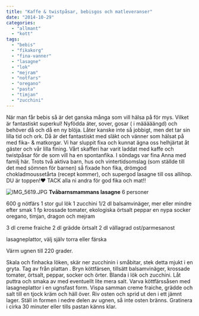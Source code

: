 ```yaml
---
title: "Kaffe & twistpåsar, bebisgos och matleveranser"
date: "2014-10-29"
categories: 
  - "allmant"
  - "kott"
tags: 
  - "bebis"
  - "fikakorg"
  - "fina-vanner"
  - "lasagne"
  - "lok"
  - "mejram"
  - "notfars"
  - "oregano"
  - "pasta"
  - "timjan"
  - "zucchini"
---
```


När man får bebis så är det ganska många som vill hälsa på för mys. Vilket är fantastiskt superkul! Nyfödda äter, sover, gosar ( i määääängd) och behöver då och då en ny blöja. Låter kanske inte så jobbigt, men det tar sin lilla tid och ork. Då är det fantastiskt med släkt och vänner som hälsat på med fika- & matkorgar. Vi har sluppit fixa och kunnat ägna oss helhjärtat åt gäster och vår lilla fining. Vårt skafferi har varit laddat med kaffe och twistpåsar för de som vill ha en spontanfika. I söndags var fina Anna med familj här. Trots två aktiva barn, hus och vintertidsomslag (som ställde till det med sömnen för barnen) så fixade hon fika, drömgod chokladmoussetårta (recept kommer), och supergod lasagne till oss allihop. DU är toppen!❤️ TACK alla ni andra för god fika och mat!!  
  
![IMG_5619.JPG](/static/img/IMG_5619.jpg)
**Tvåbarnsmammans lasagne** 6 personer

600 g nötfärs 1 stor gul lök 1 zucchini 1/2 dl balsamvinäger, mer eller mindre efter smak 1 fp krossade tomater, ekologiska örtsalt peppar en nypa socker oregano, timjan, dragon och mejram

3 dl creme fraiche 2 dl grädde örtsalt 2 dl vällagrad ost/parmesanost

lasagneplattor, välj själv torra eller färska

Värm ugnen till 220 grader.

Skala och finhacka löken, skär ner zucchinin i småbitar, stek detta mjukt i en gryta. Tag av från plattan . Bryn köttfärsen, tillsätt balsamvinäger, krossade tomater, örtsalt, peppar, socker och örter. Blanda i lök och zucchini. Låt puttra och smaka av med eventuellt lite mera salt. Varva köttfärssåsen med lasagneplattor i en ugnsfast form. Vispa samman creme fraiche, grädde och salt till en tjock kräm och häll över. Riv osten och sprid ut den i ett jämnt lager. Ställ in formen i nedre delen av ugnen, så inte osten bränns. Gratinera i cirka 30 minuter eller tills pastan känns klar.
